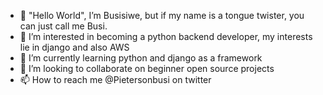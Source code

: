 - 👋 "Hello World", I’m Busisiwe, but if my name is a tongue twister, you can just call me Busi.
- 👀 I’m interested in becoming a python backend developer, my interests lie in django and also AWS 
- 🌱 I’m currently learning python and django as a framework
- 💞️ I’m looking to collaborate on beginner open source projects
- 📫 How to reach me @Pietersonbusi on twitter

<!---
BusisiwePieterson/BusisiwePieterson is a ✨ special ✨ repository because its `README.md` (this file) appears on your GitHub profile.
You can click the Preview link to take a look at your changes.
--->
